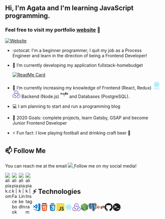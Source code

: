 ## Hi, I'm Agata and I'm learning JavaScript programming. 
### Feel free to visit my portfolio [website] 👋

[![Website](https://img.shields.io/website?label=alipiak.com&style=for-the-badge&url=https%3A%2F%2Falipiak.com)](https://alipiak.com)

- :octocat: I'm a beginner programmer, I quit my job as a Process Engineer and learn in the direction of being a Frontend Developer!

- 🔭 I’m currently developing my application fullstack-homebudget

  [![ReadMe Card](https://github-readme-stats.vercel.app/api/pin/?username=AgaLip-js&repo=fullstack-homebudget)](https://github.com/AgaLip-js/fullstack-homebudget)

- 🌱 I’m currently increasing my knowledge of Frontend (React, Redux) <img src="https://raw.githubusercontent.com/devicons/devicon/master/icons/react/react-original-wordmark.svg" alt="react" width="25" height="25" /> <img src="https://raw.githubusercontent.com/devicons/devicon/master/icons/redux/redux-original.svg" alt="redux" width="25" height="25"/> Backend (Node.js) <img src="https://raw.githubusercontent.com/devicons/devicon/master/icons/nodejs/nodejs-original-wordmark.svg" alt="nodejs" width="25" height="25" /> and Databases (PostgreSQL).

- 💻 I am planning to start and run a programming blog
- 🥅 2020 Goals: complete projects, learn Gatsby, GSAP and become Junior Frontend Developer
- ⚡ Fun fact: I love playing football and drinking craft beer 🤣

## 📫 Follow Me

You can reach me at the email <a href="mailto:agatalipiak25@gmail.com"> <img src="https://img.icons8.com/fluent/48/000000/gmail.png" width="3.5%"/> </a>
Follow me on my social media!

[<img align="left" alt="alipiak.com" width="22px" src="https://img.icons8.com/fluent/48/000000/globe.png"/>][website]
[<img align="left" alt="alipiak | Facebook" width="22px" src="https://img.icons8.com/fluent/48/000000/facebook-new.png" width="3.5%" />][facebook]
[<img align="left" alt="alipiak | LinkedIn" width="22px" src="https://img.icons8.com/color/48/000000/linkedin.png" width="3.5%" />][linkedin]
[<img align="left" alt="alipiak | Instagram" width="22px" src="https://img.icons8.com/fluent/48/000000/instagram-new.png" width="3.5%" />][instagram]

<br>

## ⚡ Technologies

<img align="left" alt="Visual Studio Code" width="26px" src="https://raw.githubusercontent.com/github/explore/80688e429a7d4ef2fca1e82350fe8e3517d3494d/topics/visual-studio-code/visual-studio-code.png" />
<img align="left" alt="HTML5" width="26px" src="https://raw.githubusercontent.com/github/explore/80688e429a7d4ef2fca1e82350fe8e3517d3494d/topics/html/html.png" />
<img align="left" alt="CSS3" width="26px" src="https://raw.githubusercontent.com/github/explore/80688e429a7d4ef2fca1e82350fe8e3517d3494d/topics/css/css.png" />
<img align="left" alt="JavaScript" width="26px" src="https://raw.githubusercontent.com/github/explore/80688e429a7d4ef2fca1e82350fe8e3517d3494d/topics/javascript/javascript.png" />
<img align="left" alt="React" width="26px" src="https://raw.githubusercontent.com/github/explore/80688e429a7d4ef2fca1e82350fe8e3517d3494d/topics/react/react.png" />
<img align="left" alt="Redux" width="26px" src="https://raw.githubusercontent.com/devicons/devicon/master/icons/redux/redux-original.svg" />
<img align="left" alt="Node.js" width="26px" src="https://raw.githubusercontent.com/github/explore/80688e429a7d4ef2fca1e82350fe8e3517d3494d/topics/nodejs/nodejs.png" />
<img align="left" alt="postgreSQL" width="26px" src="https://raw.githubusercontent.com/github/explore/80688e429a7d4ef2fca1e82350fe8e3517d3494d/topics/postgresql/postgresql.png"/>
<img align="left" alt="Git" width="26px" src="https://raw.githubusercontent.com/github/explore/80688e429a7d4ef2fca1e82350fe8e3517d3494d/topics/git/git.png" />
<img align="left" alt="GitHub" width="26px" src="https://raw.githubusercontent.com/github/explore/78df643247d429f6cc873026c0622819ad797942/topics/github/github.png" />
<img align="left" alt="Terminal" width="26px" src="https://raw.githubusercontent.com/github/explore/80688e429a7d4ef2fca1e82350fe8e3517d3494d/topics/terminal/terminal.png" />

[website]: https://alipiak.com
[instagram]: https://www.instagram.com/gunin25/?hl=pl
[linkedin]: https://www.linkedin.com/in/agata-lipiak-67aa50162/
[facebook]: https://www.facebook.com/agata.sobstyl
